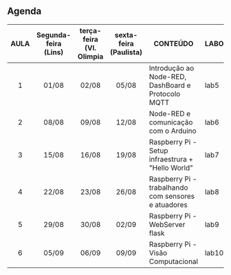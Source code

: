 ## Agenda


| AULA | Segunda-feira (Lins) | terça-feira (Vl. Olimpia | sexta-feira (Paulista) | CONTEÚDO                                            | LABORATÓRIO | OBSERVAÇÃO                             |
|:----:|:--------------------:|:------------------------:|:----------------------:|-----------------------------------------------------|-------------|----------------------------------------|
|    1 |         01/08        |           02/08          |          05/08         | Introdução ao Node-RED, DashBoard e Protocolo MQTT  | lab5         |                                        |
|    2 |         08/08        |           09/08          |          12/08         | Node-RED e comunicação com o Arduino                | lab6        | Divulgação do desafio para CheckPoint4 |
|    3 |         15/08        |           16/08          |          19/08         | Raspberry Pi - Setup infraestrura + "Hello World"   | lab7        |                                        |
|    4 |         22/08        |           23/08          |          26/08         | Raspberry Pi - trabalhando com sensores e atuadores | lab8        |                                        |
|    5 |         29/08        |           30/08          |          02/09         | Raspberry Pi - WebServer flask                      | lab9        | Data de entrega CP4 - em video         |
|    6 |         05/09        |           06/09          |          09/09         | Raspberry Pi - Visão Computacional                  | lab10        |                                        |
